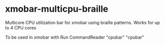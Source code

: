 xmobar-multicpu-braille
=======================
Multicore CPU utilization bar for xmobar using braille patterns.
Works for up to 4 CPU cores

To be used in xmobar with
  Run CommandReader "cpubar" "cpubar"

